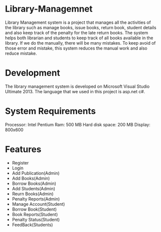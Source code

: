 # Library-Managemnet
Library Management system is a project that manages all the activities of the library such as manage books, issue books, return book, student details and also keep track of the penalty for the late return books. The system helps both librarian and students to keep track of all books available in the library. If we do the manually, there will be many mistakes. To keep avoid of those error and mistake, this system reduces the manual work and also reduce mistake.

# Development
The library management system is developed on Microsoft Visual Studio Ultimate 2013. The language that we used in this project is asp.net c#.

# System Requirements
  Processor: Intel Pentium
  Ram: 500 MB
  Hard disk space: 200 MB
  Display: 800x600 

# Features
- Register
- Login
- Add Publication(Admin)
- Add Books(Admin)
- Borrow Books(Admin)
- Add Students(Admin)
- Reurn Books(Admin)
- Penalty Reports(Admin)
- Manage Account(Student)
- Borrow Book(Student)
- Book Reports(Student)
- Penalty Status(Student)
- FeedBack(Students)
